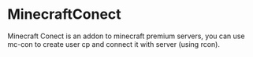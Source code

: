 MinecraftConect
===============
Minecraft Conect is an addon to minecraft premium servers, you can use mc-con to create user cp and connect it with server (using rcon).
